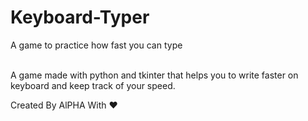# Keyboard-Typer
A game to practice how fast you can type<br><br>

A game made with python and tkinter that helps you to write faster on keyboard and keep track of your speed.<br>

Created By AlPHA With ❤️

